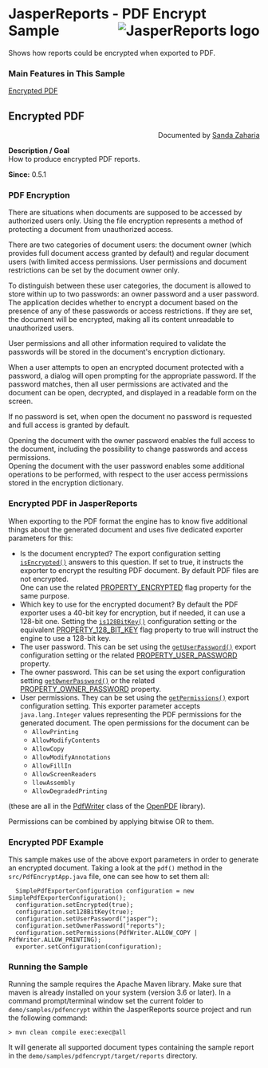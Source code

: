 
# <a name='top'>JasperReports</a> - PDF Encrypt Sample <img src="https://jasperreports.sourceforge.net/resources/jasperreports.svg" alt="JasperReports logo" style="float:right"/>

Shows how reports could be encrypted when exported to PDF.

### Main Features in This Sample

[Encrypted PDF](#pdfencrypt)

## <a name='pdfencrypt'>Encrypted</a> PDF
<div style="text-align:right; width:100%">Documented by <a href='mailto:shertage@users.sourceforge.net'>Sanda Zaharia</a></div>

**Description / Goal**\
How to produce encrypted PDF reports.

**Since:** 0.5.1

### PDF Encryption

There are situations when documents are supposed to be accessed by authorized users only.
Using the file encryption represents a method of protecting a document from unauthorized access.
 
There are two categories of document users: the document owner (which provides full document access granted by default) and regular document users (with limited access permissions. User permissions and document restrictions can be set by the document owner only.

To distinguish between these user categories, the document is allowed to store within up to two passwords: an owner password and a user password. The application decides whether to encrypt a document based on the presence of any of these passwords or access restrictions. If they are set, the document will be encrypted, making all its content unreadable to unauthorized users.

User permissions and all other information required to validate the passwords will be stored in the document's encryption dictionary.

When a user attempts to open an encrypted document protected with a password, a dialog will open prompting for the appropriate password. If the password matches, then all user permissions are activated and the document can be open, decrypted, and displayed in a readable form on the screen.

If no password is set, when open the document no password is requested and full access is granted by default.

Opening the document with the owner password enables the full access to the document, including the possibility to change passwords and access permissions.\
Opening the document with the user password enables some additional operations to be performed, with respect to the user access permissions stored in the encryption dictionary.

### Encrypted PDF in JasperReports

When exporting to the PDF format the engine has to know five additional things about the generated document and uses five dedicated exporter parameters for this:
- Is the document encrypted? The export configuration setting [`isEncrypted()`](https://jasperreports.sourceforge.net/api/net/sf/jasperreports/pdf/PdfExporterConfiguration.html#isEncrypted()) answers to this question. If set to true, it instructs the exporter to encrypt the resulting PDF document. By default PDF files are not encrypted.\
One can use the related [PROPERTY_ENCRYPTED](https://jasperreports.sourceforge.net/api/net/sf/jasperreports/pdf/PdfExporterConfiguration.html#PROPERTY_ENCRYPTED) flag property for the same purpose.
- Which key to use for the encrypted document? By default the PDF exporter uses a 40-bit key for encryption, but if needed, it can use a 128-bit one. Setting the [`is128BitKey()`](https://jasperreports.sourceforge.net/api/net/sf/jasperreports/pdf/PdfExporterConfiguration.html#is128BitKey()) configuration setting or the equivalent [PROPERTY_128_BIT_KEY](https://jasperreports.sourceforge.net/api/net/sf/jasperreports/pdf/PdfExporterConfiguration.html#PROPERTY_128_BIT_KEY) flag property to true will instruct the engine to use a 128-bit key.
- The user password. This can be set using the [`getUserPassword()`](https://jasperreports.sourceforge.net/api/net/sf/jasperreports/pdf/PdfExporterConfiguration.html#getUserPassword()) export configuration setting or the related [PROPERTY_USER_PASSWORD](https://jasperreports.sourceforge.net/api/net/sf/jasperreports/pdf/PdfExporterConfiguration.html#PROPERTY_USER_PASSWORD) property.
- The owner password. This can be set using the export configuration setting [`getOwnerPassword()`](https://jasperreports.sourceforge.net/api/net/sf/jasperreports/pdf/PdfExporterConfiguration.html#getOwnerPassword()) or the related [PROPERTY_OWNER_PASSWORD](https://jasperreports.sourceforge.net/api/net/sf/jasperreports/pdf/PdfExporterConfiguration.html#PROPERTY_OWNER_PASSWORD) property.
- User permissions. They can be set using the [`getPermissions()`](https://jasperreports.sourceforge.net/api/net/sf/jasperreports/pdf/PdfExporterConfiguration.html#getPermissions()) export configuration setting. This exporter parameter accepts `java.lang.Integer` values representing the PDF permissions for the generated document. The open permissions for the document can be 
    - `AllowPrinting`
    - `AllowModifyContents`
    - `AllowCopy`
    - `AllowModifyAnnotations`
    - `AllowFillIn`
    - `AllowScreenReaders`
    - `llowAssembly`
    - `AllowDegradedPrinting` 

(these are all in the [PdfWriter](https://javadoc.io/doc/com.github.librepdf/openpdf/latest/com.github.librepdf.openpdf/com/lowagie/text/pdf/PdfWriter.html) class of the [OpenPDF](https://openpdf.com/) library). 

Permissions can be combined by applying bitwise OR to them.

### Encrypted PDF Example

This sample makes use of the above export parameters in order to generate an encrypted document. Taking a look at the `pdf()` method in the `src/PdfEncryptApp.java` file, one can see how to set them all:
```
  SimplePdfExporterConfiguration configuration = new SimplePdfExporterConfiguration();
  configuration.setEncrypted(true);
  configuration.set128BitKey(true);
  configuration.setUserPassword("jasper");
  configuration.setOwnerPassword("reports");
  configuration.setPermissions(PdfWriter.ALLOW_COPY | PdfWriter.ALLOW_PRINTING);
  exporter.setConfiguration(configuration);
```
### Running the Sample

Running the sample requires the Apache Maven library. Make sure that maven is already installed on your system (version 3.6 or later).
In a command prompt/terminal window set the current folder to `demo/samples/pdfencrypt` within the JasperReports source project and run the following command:
```
> mvn clean compile exec:exec@all
```
It will generate all supported document types containing the sample report in the `demo/samples/pdfencrypt/target/reports` directory.
